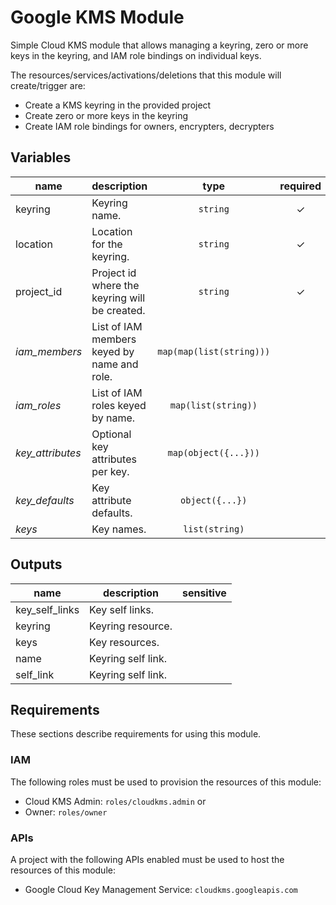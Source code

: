 # Google KMS Module

Simple Cloud KMS module that allows managing a keyring, zero or more keys in the keyring, and IAM role bindings on individual keys.

The resources/services/activations/deletions that this module will create/trigger are:

- Create a KMS keyring in the provided project
- Create zero or more keys in the keyring
- Create IAM role bindings for owners, encrypters, decrypters

<!-- BEGIN TFDOC -->
## Variables

| name | description | type | required |
|---|---|:---: |:---:|
| keyring | Keyring name. | `string` | ✓
| location | Location for the keyring. | `string` | ✓
| project_id | Project id where the keyring will be created. | `string` | ✓
| *iam_members* | List of IAM members keyed by name and role. | `map(map(list(string)))` | 
| *iam_roles* | List of IAM roles keyed by name. | `map(list(string))` | 
| *key_attributes* | Optional key attributes per key. | `map(object({...}))` | 
| *key_defaults* | Key attribute defaults. | `object({...})` | 
| *keys* | Key names. | `list(string)` | 

## Outputs

| name | description | sensitive |
|---|---|:---:|
| key_self_links | Key self links. |  |
| keyring | Keyring resource. |  |
| keys | Key resources. |  |
| name | Keyring self link. |  |
| self_link | Keyring self link. |  |
<!-- END TFDOC -->

## Requirements

These sections describe requirements for using this module.

### IAM

The following roles must be used to provision the resources of this module:

- Cloud KMS Admin: `roles/cloudkms.admin` or
- Owner: `roles/owner`

### APIs

A project with the following APIs enabled must be used to host the
resources of this module:

- Google Cloud Key Management Service: `cloudkms.googleapis.com`
